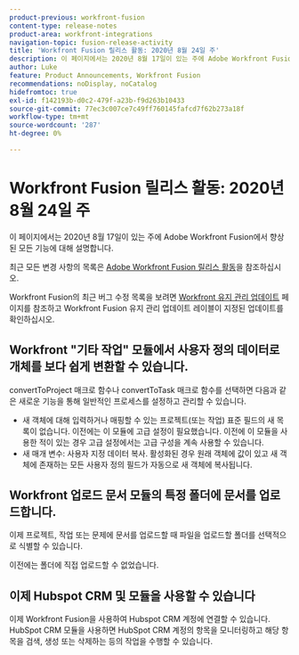 ```yaml
---
product-previous: workfront-fusion
content-type: release-notes
product-area: workfront-integrations
navigation-topic: fusion-release-activity
title: 'Workfront Fusion 릴리스 활동: 2020년 8월 24일 주'
description: 이 페이지에서는 2020년 8월 17일이 있는 주에 Adobe Workfront Fusion에서 향상된 모든 기능에 대해 설명합니다.
author: Luke
feature: Product Announcements, Workfront Fusion
recommendations: noDisplay, noCatalog
hidefromtoc: true
exl-id: f142193b-d0c2-479f-a23b-f9d263b10433
source-git-commit: 77ec3c007ce7c49ff760145fafcd7f62b273a18f
workflow-type: tm+mt
source-wordcount: '287'
ht-degree: 0%

---
```


# Workfront Fusion 릴리스 활동: 2020년 8월 24일 주

이 페이지에서는 2020년 8월 17일이 있는 주에 Adobe Workfront Fusion에서 향상된 모든 기능에 대해 설명합니다.

최근 모든 변경 사항의 목록은 [Adobe Workfront Fusion 릴리스 활동](/help/workfront-fusion/fusion-product-releases/fusion-release-activity.md)을 참조하십시오.

Workfront Fusion의 최근 버그 수정 목록을 보려면 [Workfront 유지 관리 업데이트](https://experienceleague.adobe.com/docs/workfront-known-issues/releases/current-updates.html?lang=ko) 페이지를 참조하고 Workfront Fusion 유지 관리 업데이트 레이블이 지정된 업데이트를 확인하십시오.

## Workfront &quot;기타 작업&quot; 모듈에서 사용자 정의 데이터로 개체를 보다 쉽게 변환할 수 있습니다.

convertToProject 매크로 함수나 convertToTask 매크로 함수를 선택하면 다음과 같은 새로운 기능을 통해 일반적인 프로세스를 설정하고 관리할 수 있습니다.

* 새 객체에 대해 입력하거나 매핑할 수 있는 프로젝트(또는 작업) 표준 필드의 새 목록이 없습니다. 이전에는 이 모듈에 고급 설정이 필요했습니다. 이전에 이 모듈을 사용한 적이 있는 경우 고급 설정에서는 고급 구성을 계속 사용할 수 있습니다.
* 새 매개 변수: 사용자 지정 데이터 복사. 활성화된 경우 원래 객체에 값이 있고 새 객체에 존재하는 모든 사용자 정의 필드가 자동으로 새 객체에 복사됩니다.

## Workfront 업로드 문서 모듈의 특정 폴더에 문서를 업로드합니다.

이제 프로젝트, 작업 또는 문제에 문서를 업로드할 때 파일을 업로드할 폴더를 선택적으로 식별할 수 있습니다.

이전에는 폴더에 직접 업로드할 수 없었습니다.


## 이제 Hubspot CRM 및 모듈을 사용할 수 있습니다

이제 Workfront Fusion을 사용하여 Hubspot CRM 계정에 연결할 수 있습니다. HubSpot CRM 모듈을 사용하면 HubSpot CRM 계정의 항목을 모니터링하고 해당 항목을 검색, 생성 또는 삭제하는 등의 작업을 수행할 수 있습니다.
